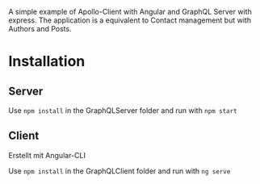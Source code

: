
A simple example of Apollo-Client with Angular and GraphQL Server with express.
The application is a equivalent to Contact management but with Authors and Posts.

<h1>Installation</h1>
<h2>Server</h2>
Use <code>npm install</code> in the GraphQLServer folder and run with <code>npm start</code>
<h2>Client</h2>

Erstellt mit Angular-CLI

Use <code>npm install</code> in the GraphQLClient folder and run with <code>ng serve</code>

